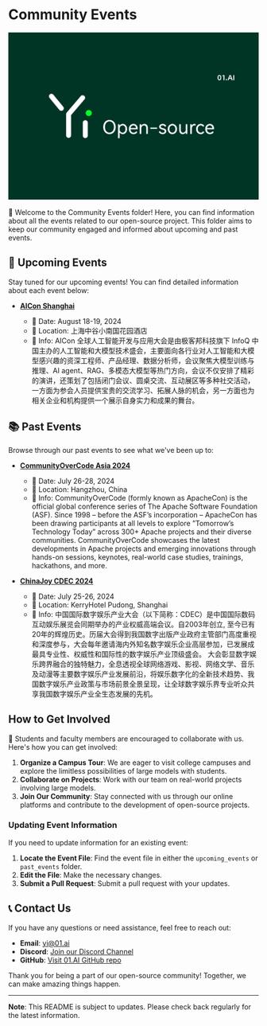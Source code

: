 # Community Events

<p align="left">
  <img src="https://github.com/01-ai/Yi/blob/main/assets/img/Apply_04.png?raw=true" alt="Apply_04.png" width="600"/>
</p>

👏 Welcome to the Community Events folder! Here, you can find information about all the events related to our open-source project. This folder aims to keep our community engaged and informed about upcoming and past events.

## 📅 Upcoming Events

Stay tuned for our upcoming events! You can find detailed information about each event below:

- **[AICon Shanghai](https://aicon.infoq.cn/202408/shanghai/)**
  
  - 📅 Date: August 18-19, 2024
  - 📍 Location: 上海中谷小南国花园酒店
  - 📝 Info: AICon 全球人工智能开发与应用大会是由极客邦科技旗下 InfoQ 中国主办的人工智能和大模型技术盛会，主要面向各行业对人工智能和大模型感兴趣的资深工程师、产品经理、数据分析师，会议聚焦大模型训练与推理、AI agent、RAG、多模态大模型等热门方向，会议不仅安排了精彩的演讲，还策划了包括闭门会议、圆桌交流、互动展区等多种社交活动，一方面为参会人员提供宝贵的交流学习、拓展人脉的机会，另一方面也为相关企业和机构提供一个展示自身实力和成果的舞台。

## 📚 Past Events

Browse through our past events to see what we've been up to:

- **[CommunityOverCode Asia 2024](https://asia.communityovercode.org/)**
  - 📅 Date: July 26-28, 2024
  - 📍 Location: Hangzhou, China
  - 📝 Info: CommunityOverCode (formly known as ApacheCon) is the official global conference series of The Apache Software Foundation (ASF). Since 1998 – before the ASF’s incorporation – ApacheCon has been drawing participants at all levels to explore ”Tomorrow’s Technology Today” across 300+ Apache projects and their diverse communities. CommunityOverCode showcases the latest developments in Apache projects and emerging innovations through hands-on sessions, keynotes, real-world case studies, trainings, hackathons, and more.

- **[ChinaJoy CDEC 2024](https://www.chinajoy.net/#/cdecPage/cdecHome?language=Zh&)**
  - 📅 Date: July 25-26, 2024
  - 📍 Location: KerryHotel Pudong, Shanghai
  - 📝 Info: 中国国际数字娱乐产业大会（以下简称：CDEC）是中国国际数码互动娱乐展览会同期举办的产业权威高端会议。自2003年创立, 至今已有20年的辉煌历史。历届大会得到我国数字出版产业政府主管部门高度重视和深度参与，大会每年邀请海内外知名数字娱乐企业高层参加，已发展成最具专业性、权威性和国际性的数字娱乐产业顶级盛会。 大会彰显数字娱乐跨界融合的独特魅力，全息透视全球网络游戏、影视、网络文学、音乐及动漫等主要数字娱乐产业发展前沿，将娱乐数字化的全新技术趋势、我国数字娱乐产业政策与市场前景全景呈现，让全球数字娱乐界专业听众共享我国数字娱乐产业全生态发展的先机。

## How to Get Involved

🎉 Students and faculty members are encouraged to collaborate with us. Here's how you can get involved:

1. **Organize a Campus Tour**: We are eager to visit college campuses and explore the limitless possibilities of large models with students.
2. **Collaborate on Projects**: Work with our team on real-world projects involving large models.
3. **Join Our Community**: Stay connected with us through our online platforms and contribute to the development of open-source projects.
   

### Updating Event Information

If you need to update information for an existing event:

1. **Locate the Event File**: Find the event file in either the `upcoming_events` or `past_events` folder.
2. **Edit the File**: Make the necessary changes.
3. **Submit a Pull Request**: Submit a pull request with your updates.

## 📞 Contact Us

If you have any questions or need assistance, feel free to reach out:

- **Email**: yi@01.ai
- **Discord**: [Join our Discord Channel](https://discord.com/channels/1197807921187270676/1197807921979985925)
- **GitHub**: [ Visit 01.AI GitHub repo](https://github.com/01-ai/Yi)

Thank you for being a part of our open-source community! Together, we can make amazing things happen.

---

**Note**: This README is subject to updates. Please check back regularly for the latest information.




